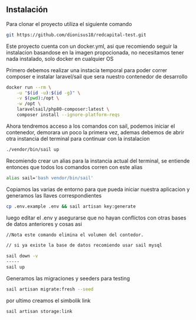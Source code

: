 Instalación
-----------

Para clonar el proyecto utiliza el siguiente comando
```bash
git https://github.com/dionisus18/redcapital-test.git
```

Este proyecto cuenta con un docker.yml, asi que recomiendo seguir la instalacion basandose en la imagen propocionada, no necesitamos tener nada instalado, solo docker en cualquier OS

Primero debemos realizar una instacia temporal para poder correr composer e instalar laravel/sail que sera nuestro contenedor de desarrollo

```bash
docker run --rm \
    -u "$(id -u):$(id -g)" \
    -v $(pwd):/opt \
    -w /opt \
    laravelsail/php80-composer:latest \
    composer install --ignore-platform-reqs
```


Ahora tendremos acceso a los comandos con sail, podemos iniciar el contenedor, demorara un poco la primera vez, ademas debemos de abrir otra instancia del terminal para continuar con la instalacion

```bash
./vendor/bin/sail up
```

Recomiendo crear un alias para la instancia actual del terminal, se entiende entonces que todos los comandos corren con este alias

```bash
alias sail='bash vendor/bin/sail'
```

Copiamos las varias de entorno para que pueda iniciar nuestra aplicacion y generamos las llaves correspondientes

```bash
cp .env.example .env && sail artisan key:generate
```
luego editar el .env y asegurarse que no hayan conflictos con otras bases de datos anteriores y cosas asi
```bash
//Nota este comando elimina el volumen del contedor.

// si ya existe la base de datos recomiendo usar sail mysql

sail down -v
-----
sail up
```

Generamos las migraciones y seeders para testing

```bash
sail artisan migrate:fresh --seed
```
por ultimo creamos el simbolik link
```bash
sail artisan storage:link
```
